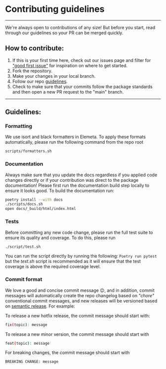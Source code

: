 # Contributing guidelines
---

We're always open to contributions of any size! But before you start, read through our guidelines so your PR can be merged quickly. 

## How to contribute:

1. If this is your first time here, check out our issues page and filter for ["good first issue"](https://github.com/superwise-ai/elemeta/labels/good%20first%20issue) for inspiration on where to get started.
2. Fork the repository.
3. Make your changes in your local branch.
4. Follow our repo [guidelines](#guidelines).
5. Check to make sure that your commits follow the package standards and then open a new PR request to the "main" branch.

---

## <a id="guidelines"></a>Guidelines:

### Formatting
We use isort and black formatters in Elemeta. To apply these formats automatically, please run the following command from the repo root 
```sh
scripts/formatters.sh
```

### Documentation
Always make sure that you update the docs regardless if you applied code changes directly or if your contribution was direct to the package documentation! Please first run the documentation build step locally to ensure it looks good. To build the documentation run: 
```sh
poetry install --with docs
./scripts/docs.sh
open docs/_build/html/index.html
```

### Tests
Before committing any new code change, please run the full test suite to ensure its quality and coverage. To do this, please run 
```sh
./script/test.sh
```

You can run the script directly by running the following: `Poetry run pytest`
but the *test.sh* script is recommended as it will ensure that the test coverage is above the required coverage level.

### Commit format
We love a good and concise commit message 😉, and in addition, commit messages will automatically create the repo changelog based on *"chore"* conventional commit messages, and new releases will be versioned based on [semantic release](https://github.com/semantic-release/semantic-release). For example:

To release a new hotfix release, the commit message should start with:
```sh
fix(topic): message
```
To release a new minor version, the commit message should start with 
```sh
feat(topic): message
```
For breaking changes, the commit message should start with 
```sh
BREAKING CHANGE: message
```

